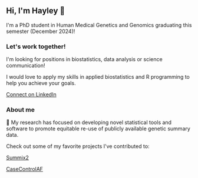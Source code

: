 ## Hi, I'm Hayley 👋

I'm a PhD student in Human Medical Genetics and Genomics graduating this semester (December 2024)! 

### Let's work together!

I'm looking for positions in biostatistics, data analysis or science communication! 

I would love to apply my skills in applied biostatistics and R programming to help you achieve your goals. 

[Connect on LinkedIn](https://www.linkedin.com/in/hayley-wolff-48813116a/)

### About me

🔭 My research has focused on developing novel statistical tools and software to promote equitable re-use of publicly available genetic summary data. 

Check out some of my favorite projects I've contributed to:

[Summix2](https://github.com/hendriau/summix)

[CaseControlAF](https://github.com/wolffha/CaseControlAF/)

<!--
**wolffha/wolffha** is a ✨ _special_ ✨ repository because its `README.md` (this file) appears on your GitHub profile.

Here are some ideas to get you started:

- 🔭 I’m currently working on ...
- 🌱 I’m currently learning ...
- 👯 I’m looking to collaborate on ...
- 🤔 I’m looking for help with ...
- 💬 Ask me about ...
- 📫 How to reach me: ...
- 😄 Pronouns: ...
- ⚡ Fun fact: ...
-->
